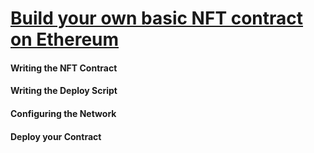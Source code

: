 # [Build your own basic NFT contract on Ethereum](https://learnweb3.io/degrees/ethereum-developer-degree/freshman/build-your-own-basic-nft-contract-on-ethereum/)

#### Writing the NFT Contract
#### Writing the Deploy Script
#### Configuring the Network
#### Deploy your Contract
